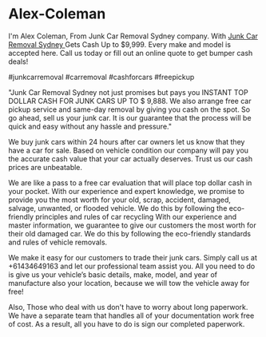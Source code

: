 # Alex-Coleman
I'm Alex Coleman, From Junk Car Removal Sydney company.
With <a href="https://www.junkcarsremovalssydney.com.au/"> Junk Car Removal Sydney </a>Gets Cash Up to $9,999. Every make and model is accepted here. Call us today or fill out an online quote to get bumper cash deals!

#junkcarremoval #carremoval #cashforcars #freepickup

"Junk Car Removal Sydney not just promises but pays you INSTANT TOP DOLLAR CASH FOR JUNK CARS UP TO $ 9,888. We also arrange free car pickup service and same-day removal by giving you cash on the spot. So go ahead, sell us your junk car. It is our guarantee that the process will be quick and easy without any hassle and pressure."

We buy junk cars within 24 hours after car owners let us know that they have a car for sale. Based on vehicle condition our company will pay you the accurate cash value that your car actually deserves. Trust us our cash prices are unbeatable.

We are like a pass to a free car evaluation that will place top dollar cash in your pocket. With our experience and expert knowledge, we promise to provide you the most worth for your old, scrap, accident, damaged, salvage, unwanted, or flooded vehicle. We do this by following the eco-friendly principles and rules of car recycling
With our experience and master information, we guarantee to give our customers the most worth for their old damaged car. We do this by following the eco-friendly standards and rules of vehicle removals.

We make it easy for our customers to trade their junk cars. Simply call us at +61434649163 and let our professional team assist you. All you need to do is give us your vehicle’s basic details, make, model, and year of manufacture also your location, because we will tow the vehicle away for free!

Also, Those who deal with us don't have to worry about long paperwork. We have a separate team that handles all of your documentation work free of cost. As a result, all you have to do is sign our completed paperwork.

